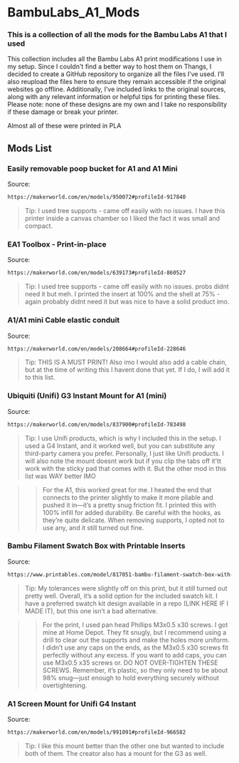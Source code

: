 # BambuLabs_A1_Mods
### This is a collection of all the mods for the Bambu Labs A1 that I used

This collection includes all the Bambu Labs A1 print modifications I use in my setup. Since I couldn't find a better way to host them on Thangs, I decided to create a GitHub repository to organize all the files I’ve used. I’ll also reupload the files here to ensure they remain accessible if the original websites go offline. Additionally, I’ve included links to the original sources, along with any relevant information or helpful tips for printing these files. Please note: none of these designs are my own and I take no responsibility if these damage or break your printer. 

Almost all of these were printed in PLA

## Mods List

### Easily removable poop bucket for A1 and A1 Mini
Source: 
```bash
https://makerworld.com/en/models/950072#profileId-917840 
```
> Tip: I used tree supports - came off easily with no issues. I have this printer inside a canvas chamber so I liked the fact it was small and compact. 

### EA1 Toolbox - Print-in-place
Source: 
```bash
https://makerworld.com/en/models/639173#profileId-860527
```
> Tip: I used tree supports - came off easily with no issues. probs didnt need it but meh. I printed the insert at 100% and the shell at 75% - again probably didnt need it but was nice to have a solid product imo.

### A1/A1 mini Cable elastic conduit
Source: 
```bash
https://makerworld.com/en/models/208664#profileId-228646
```
> Tip: THIS IS A MUST PRINT! Also imo I would also add a cable chain, but at the time of writing this I havent done that yet. If I do, I will add it to this list.

### Ubiquiti (Unifi) G3 Instant Mount for A1 (mini)
Source: 
```bash
https://makerworld.com/en/models/837900#profileId-783498
```
> Tip: I use Unifi products, which is why I included this in the setup. I used a G4 Instant, and it worked well, but you can substitute any third-party camera you prefer. Personally, I just like Unifi products. I will also note the mount doesnt work but if you clip the tabs off it'tt work with the sticky pad that comes with it. But the other mod in this list was WAY better IMO

>> For the A1, this worked great for me. I heated the end that connects to the printer slightly to make it more pliable and pushed it in—it’s a pretty snug friction fit. I printed this with 100% infill for added durability. Be careful with the hooks, as they’re quite delicate. When removing supports, I opted not to use any, and it still turned out fine.

### Bambu Filament Swatch Box with Printable Inserts
Source: 
```bash
https://www.printables.com/model/817051-bambu-filament-swatch-box-with-printable-inserts
```
> Tip: My tolerances were slightly off on this print, but it still turned out pretty well. Overall, it’s a solid option for the included swatch kit. I have a preferred swatch kit design available in a repo (LINK HERE IF I MADE IT), but this one isn’t a bad alternative.

>> For the print, I used pan head Phillips M3x0.5 x30 screws. I got mine at Home Depot. They fit snugly, but I recommend using a drill to clear out the supports and make the holes more uniform. I didn’t use any caps on the ends, as the M3x0.5 x30 screws fit perfectly without any excess. If you want to add caps, you can use M3x0.5 x35 screws or. DO NOT OVER-TIGHTEN THESE SCREWS. Remember, it’s plastic, so they only need to be about 98% snug—just enough to hold everything securely without overtightening.

### A1 Screen Mount for Unifi G4 Instant
Source:
```bash
https://makerworld.com/en/models/991091#profileId-966582
```
> Tip: I like this mount better than the other one but wanted to include both of them. The creator also has a mount for the G3 as well. 

